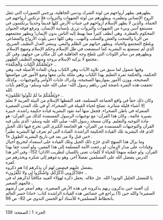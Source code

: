 ------------------------------------------------------------------------

يطهرهم. يطهر أرواحهم من لوثة الشرك ودنس الجاهلية، ورجس التصورات التي
تثقل الروح الإنساني وتطمره. ويطهرهم من لوثة الشهوات والنزوات فلا ترتكس
أرواحهم في الحمأة. والذين لا يطهر الإسلام أرواحهم في جنبات الأرض كلها
قديماً وحديثاً يرتكسون في مستنقع آسن وبيء من الشهوات والنزوات تزري
بإنسانية الإنسان، وترفع فوقه الحيوان المحكوم بالفطرة، وهي أنظف كثيراً مما
يهبط إليه الناس بدون الإيمان! ويطهر مجتمعهم من الربا والسحت والغش والسلب
والنهب.. وهي كلها دنس يلوث الأرواح والمشاعر، ويلطخ المجتمع والحياة.
ويطهر حياتهم من الظلم والبغي. وينشر العدل النظيف الصريح، الذي لم تستمتع
به البشرية كما استمتعت في ظل الإسلام وحكم الإسلام ومنهج الإسلام. ويطهرهم
من سائر اللوثات التي تلطخ وجه الجاهلية في كل مكان من حولهم، وفي كل مجتمع
لا يزكيه الإسلام بروحه ومنهجه النظيف الطهور..  
«وَيُعَلِّمُكُمُ الْكِتابَ وَالْحِكْمَةَ» ..  
وفيها شمول لما سبق من تلاوة الآيات وهي الكتاب وبيان للمادة الأصيلة فيه،
وهي الحكمة، والحكمة ثمرة التعليم بهذا الكتاب وهي ملكة يتأتى معها وضع
الأمور في مواضعها الصحيحة، ووزن الأمور بموازينها الصحيحة، وإدراك غايات
الأوامر والتوجيهات.. وكذلك تحققت هذه الثمرة ناضجة لمن رباهم رسول الله-
صلى الله عليه وسلم- وزكاهم بآيات الله.  
«وَيُعَلِّمُكُمْ ما لَمْ تَكُونُوا تَعْلَمُونَ» ..  
وكان ذلك حقاً في واقع الجماعة المسلمة، فقد التقطها الإسلام من البيئة
العربية لا تعلم إلا أشياء قليلة متناثرة، تصلح لحياة القبيلة في الصحراء،
أو في تلك المدن الصغيرة المنعزلة في باطن الصحراء. فجعل منها أمة تقود
البشرية قيادة حكيمة راشدة، خبيرة بصيرة عالمة.. وكان هذا القرآن- مع
توجيهات الرسول المستمدة كذلك من القرآن- هو مادة التوجيه والتعليم. وكان
مسجد رسول الله- صلى الله عليه وسلم- الذي يتلى فيه القرآن والتوجيهات
المستمدة من القرآن- هو الجامعة الكبرى التي تخرج فيها ذلك الجيل الذي قاد
البشرية تلك القيادة الحكيمة الراشدة: القيادة التي لم تعرف لها البشرية
نظيراً من قبل ولا من بعد في تاريخ البشرية الطويل «1» .  
وما يزال هذا المنهج الذي خرّج ذلك الجيل وتلك القيادة على استعداد لتخريج
أجيال وقيادات على مدار الزمان، لو رجعت الأمة المسلمة إلى هذا المعين، ولو
آمنت حقا بهذا القرآن، ولو جعلته منهجاً للحياة لا كلمات تغنى باللسان
لتطريب الآذان! 152- وفي آخر هذا الدرس يتفضل الله على المسلمين تفضلاً آخر،
وهو يدعوهم إلى شكره ويحذرهم من كفره.  
يتفضل عليهم فيضمن لهم أن يذكرهم إذا هم ذكروه.  
«فَاذْكُرُونِي أَذْكُرْكُمْ، وَاشْكُرُوا لِي وَلا تَكْفُرُونِ» ..  
يا للتفضل الجليل الودود! الله. جل جلاله. يجعل ذكره لهؤلاء العبيد مكافئاً
لذكرهم له في عالمهم الصغير..  
إن العبيد حين يذكرون ربهم يذكرونه في هذه الأرض الصغيرة.. وهم أصغر من
أرضهم الصغيرة! والله حين (1) يراجع في خصائص هذه القيادة الراشدة كتاب:
«ماذا خسر العالم بانحطاط المسلمين» للأستاذ أبو الحسن الندوي ص 82- ص 96.

------------------------------------------------------------------------

الجزء: 1 ¦ الصفحة: 139
